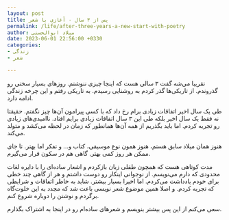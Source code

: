 ```yaml
---
layout: post
title: پس از ۳ سال - آغازی با شعر
permalink: /life/after-three-years-a-new-start-with-poetry
author: میلاد ابوالحسنی
date: 2023-06-01 22:56:00 +0330
categories: 
- زندگی
- شعر

---
```


تقریبا می‌شه گفت ۳ سالی هست که اینجا چیزی ننوشتم. روزهای بسیار سختی رو گذروندم. از تاریکی‌ها گذر کردم به روشنایی رسیدم. به تاریکی رفتم و این چرخه زندگی ادامه دارد.

طی یک سال اخیر اتفاقات زیادی برام رخ داد که با کسی پیرامون آن‌ها چیز نگفتم. حقیقتا نه فقط یک سال اخیر بلکه طی این ۳ سال اتفاقات زیادی برایم افتاد. ناامیدی‌های زیادی رو تجربه کردم. اما باید بگذریم از همه آن‌ها همانطور که زمان در لحظه می‌کشد و متولد می‌کند.

هنوز همان میلاد سابق هستم، هنوز همون نوع موسیقی، کتاب و... و تفکر اما بهتر. تا جای ممکن هر روز کمی بهتر. گاهی هم در سکون قرار می‌گیرم.

مدت کوتاهی هست که همچون طفلی زبان بازکردم و اشعار ساده‌ای را با دایره لغات محدودی که دارم می‌نویسم. از نوجوانی اینکار رو دوست داشتم و هر از گاهی چند خطی برای خودم یادداشت می‌کردم. اما اخیرا بسیار بیشتر. شاید به خاطر اتفاقات و شرایطی که تجربه کردم. و اصلا همین موضوع شعر نویسی باعث شد که مجدد به این خلوت‌گاه برگردم و نوشتن را دوباره شروع کنم.

سعی می‌کنم از این پس بیشتر بنویسم و شعرهای ساده‌ام رو در اینجا به اشتراک بگذارم.